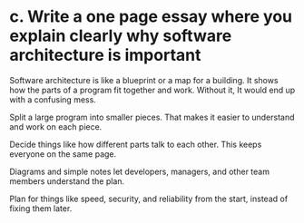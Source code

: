 # c. Write a one page essay where you explain clearly why software architecture is important  #

Software architecture is like a blueprint or a map for a building. It shows how the parts of a program fit together and work. Without it, It would end up with a confusing mess.

Split a large program into smaller pieces. That makes it easier to understand and work on each piece.

Decide things like how different parts talk to each other. This keeps everyone on the same page.

Diagrams and simple notes let developers, managers, and other team members understand the plan.

Plan for things like speed, security, and reliability from the start, instead of fixing them later.


